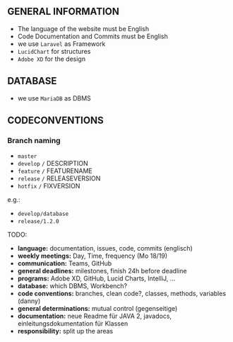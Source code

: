 ## GENERAL INFORMATION
- The language of the website must be English
- Code Documentation and Commits must be English
- we use `Laravel` as Framework
- `LucidChart` for structures
- `Adobe XD` for the design

## DATABASE
 - we use `MariaDB` as DBMS

## CODECONVENTIONS
### Branch naming
- `master`
- `develop` ```/``` DESCRIPTION
- `feature` ```/``` FEATURENAME
- `release` ```/``` RELEASEVERSION
- `hotfix` ```/``` FIXVERSION

e.g.: 
- `develop/database`
- `release/1.2.0`



TODO: 
- **language:** documentation, issues, code, commits (englisch)
- **weekly meetings:** Day, Time, frequency (Mo 18/19)
- **communication:** Teams, GitHub
- **general deadlines:** milestones, finish 24h before deadline
- **programs:** Adobe XD, GitHub, Lucid Charts, IntelliJ, ...
- **database:** which DBMS, Workbench?
- **code conventions:** branches, clean code?, classes, methods, variables (danny)
- **general determinations:** mutual control (gegenseitige)
- **documentation:** neue Readme für JAVA 2, javadocs, einleitungsdokumentation für Klassen
- **responsibility:** split up the areas

